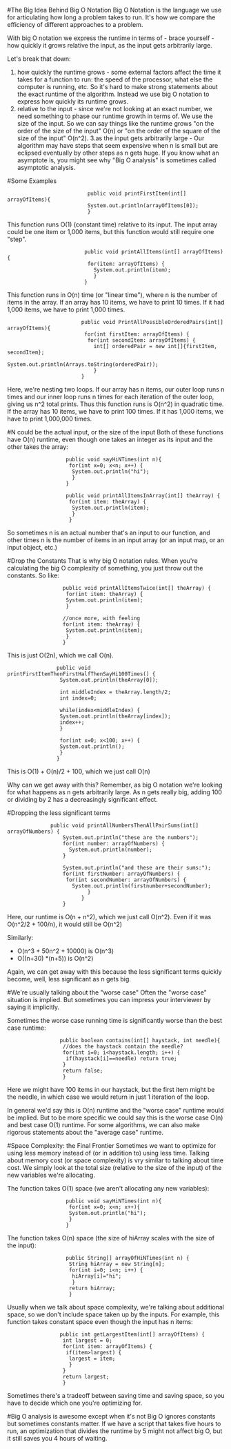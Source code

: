 #The Big Idea Behind Big O Notation
Big O Notation is the language we use for articulating how long a problem takes to run. It's how we compare the efficiency
of different approaches to a problem.

With big O notation we express the runtime in terms of - brace yourself - how quickly it grows relative the input, as the 
input gets arbitrarily large.

Let's break that down:

1. how quickly the runtime grows - some external factors affect the time it takes for a function to run: the speed of 
the processor, what else the computer is running, etc. So it's hard to make strong statements about the exact runtime of
the algorithm. Instead we use big O notation to express how quickly its runtime grows.
2. relative to the input - since we're not looking at an exact number, we need something to phase our runtime growth in
terms of. We use the size of the input. So we can say things like the runtime grows "on the order of the size of the input"
O(n) or "on the order of the square of the size of the input" O(n^2). 
3.as the input gets arbitrarily large - Our algorithm may have steps that seem expensive when n is small but are eclipsed
eventually by other steps as n gets huge. If you know what an asymptote is, you might see why "Big O analysis" is sometimes
called asymptotic analysis.

#Some Examples

                              public void printFirstItem(int[] arrayOfItems){
                              System.out.println(arrayOfItems[0]);
                              }
                              
This function runs O(1) (constant time) relative to its input. The input array could be one item or 1,000 items, but this
function would still require one "step".

                             public void printAllItems(int[] arrayOfItems){
                              for(item: arrayOfItems) {
                                System.out.println(item);
                                }
                             }
                             
This function runs in O(n) time (or "linear time"), where n is the number of items in the array. If an array has 10 items,
we have to print 10 times. If it had 1,000 items, we have to print 1,000 times. 

                            public void PrintAllPossibleOrderedPairs(int[] arrayOfItems){
                             for(int firstItem: arrayOfItems) {
                              for(int secondItem: arrayOfItems) {
                                int[] orderedPair = new int[]{firstItem, secondItem};
                                System.out.println(Arrays.toString(orderedPair));
                                }
                            }
                            
Here, we're nesting two loops. If our array has n items, our outer loop runs n times and our inner loop runs n times
for each iteration of the outer loop, giving us n^2 total prints. Thus this function runs is O(n^2) in quadratic time.
If the array has 10 items, we have to print 100 times. If it has 1,000 items, we have to print 1,000,000 times.

#N could be the actual input, or the size of the input
Both of these functions have O(n) runtime, even though one takes an integer as its input  and the other takes the array:

                       public void sayHiNTimes(int n){
                        for(int x=0; x<n; x++) {
                         System.out.println("hi");
                         }
                       }
                       
                       public void printAllItemsInArray(int[] theArray) {
                        for(int item: theArray) {
                         System.out.println(item);
                         }
                        }

So sometimes n is an actual number that's an input to our function, and other times n is the number of items in an input
array (or an input map, or an input object, etc.)

#Drop the Constants
That is why big O notation rules. When you're calculating the big O complexity of something, you just throw out the constants. So like:

                      public void printAllItemsTwice(int[] theArray) {
                       for(int item: theArray) {
                       System.out.println(item);
                       }
                       
                      //once more, with feeling
                      for(int item: theArray) {
                       System.out.println(item);
                       }
                      }
                      
This is just O(2n), which we call O(n).

                    public void printFirstItemThenFirstHalfThenSayHi100Times() {
                     System.out.println(theArray[0]);
                     
                     int middleIndex = theArray.length/2;
                     int index=0;
                     
                     while(index<middleIndex) {
                     System.out.println(theArray[index]);
                     index++;
                     }
                     
                     for(int x=0; x<100; x++) {
                     System.out.println();
                     }
                    }
                    
This is O(1) + O(n)/2 + 100, which we just call O(n)

Why can we get away with this? Remember, as big O notation we're looking for what happens as n gets arbitrarily large.
As n gets really big, adding 100 or dividing by 2 has a decreasingly significant effect.

#Dropping the less significant terms

                  public void printAllNumbersThenAllPairSums(int[] arrayOfNumbers) {
                      System.out.println("these are the numbers");
                      for(int number: arrayOfNumbers) {
                        System.out.println(number);
                      }
                      
                      System.out.println("and these are their sums:");
                      for(int firstNumber: arrayOfNumbers) {
                       for(int secondNumber: arrayOfNumbers) {
                         System.out.println(firstnumber+secondNumber);
                              }
                            }
                      }

Here, our runtime is O(n + n^2), which we just call O(n^2). Even if it was O(n^2/2 + 100/n), it would still be O(n^2)

Similarly:

- O(n^3 + 50n^2 + 10000) is O(n^3)
- O((n+30) *(n+5)) is O(n^2)

Again, we can get away with this because the less significant terms quickly become, well, less significant as n gets big.

#We're usually talking about the "worse case"
Often the "worse case" situation is implied. But sometimes you can impress your interviewer by saying it implicitly.

Sometimes the worse case running time is significantly worse than the best case runtime:

                     public boolean contains(int[] haystack, int needle){
                      //does the haystack contain the needle?
                      for(int i=0; i<haystack.length; i++) {
                       if(haystack[i]==needle) return true;
                      }
                      return false;
                      }
                      
Here we might have 100 items in our haystack, but the first item might be the needle, in which case we would return
in just 1 iteration of the loop.

In general we'd say this is O(n) runtime and the "worse case" runtime would be implied. But to be more specific we could
say this is the worse case O(n) and best case O(1) runtime. For some algorithms, we can also make rigorous statements
about the "average case" runtime.

#Space Complexity: the Final Frontier
Sometimes we want to optimize for using less memory instead of (or in addition to) using less time. Talking about
memory cost (or space complexity) is vry similar to talking about time cost. We simply look at the total size (relative
to the size of the input) of the new variables we're allocating.

The function takes O(1) space (we aren't allocating any new variables):

                       public void sayHiNTimes(int n){
                        for(int x=0; x<n; x++){
                        System.out.println("hi");
                        }
                       }
                       
The function takes O(n) space (the size of hiArray scales with the size of the input):

                       public String[] arrayOfHiNTimes(int n) {
                        String hiArray = new String[n];
                        for(int i=0; i<n; i++) {
                         hiArray[i]="hi";
                         }
                        return hiArray;
                        }
                        
 Usually when we talk about space complexity, we're talking about additional space, so we don't include space taken up by
 the inputs. For example, this function takes constant space even though the input has n items:
 
                     public int getLargestItem(int[] arrayOfItems) {
                      int largest = 0;
                      for(int item: arrayOfItems) {
                       if(item>largest) {
                        largest = item;
                        }
                      }
                      return largest;
                      }
                      
Sometimes there's a tradeoff between saving time and saving space, so you have to decide which one you're optimizing for.

#Big O analysis is awesome except when it's not
Big O ignores constants but sometimes constants matter. If we have a script that takes five hours to run, an optimization
that divides the runtime by 5 might not affect big O, but it still saves you 4 hours of waiting.
